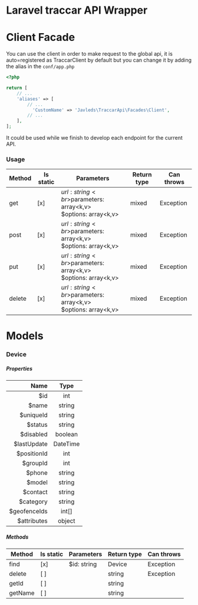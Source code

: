# Laravel traccar API Wrapper

# Client Facade
You can use the client in order to make request to the global api,
it is auto=registered as TraccarClient by default but you can 
change it by adding the alias in the `conf/app.php`

```php
<?php

return [
    // ...
    'aliases' => [
        // ...
          'CustomName' => 'Javleds\TraccarApi\Facades\Client',
        // ...
    ],
];
```

It could be used while we finish to develop each endpoint 
for the current API.

### Usage
 |Method|Is static|Parameters|Return type|Can throws|
 |---|---|---|---|---|
 |get|[x]|$url: string<br>$parameters: array<k,v><br>$options: array<k,v>|mixed|Exception|
 |post|[x]|$url: string<br>$parameters: array<k,v><br>$options: array<k,v>|mixed|Exception|
 |put|[x]|$url: string<br>$parameters: array<k,v><br>$options: array<k,v>|mixed|Exception|
 |delete|[x]|$url: string<br>$parameters: array<k,v><br>$options: array<k,v>|mixed|Exception|


# Models

### Device

##### Properties

|Name|Type|
|---:|:---:|
|$id|int|
|$name|string|
|$uniqueId|string|
|$status|string|
|$disabled|boolean|
|$lastUpdate|DateTime|
|$positionId|int|
|$groupId|int|
|$phone|string|
|$model|string|
|$contact|string|
|$category|string|
|$geofenceIds|int[]|
|$attributes|object|

##### Methods

|Method|Is static|Parameters|Return type|Can throws|
|---|---|---|---|---|
|find|[x]|$id: string|Device|Exception|
|delete|[ ]| |string|Exception|
|getId|[ ]| |string| |
|getName|[ ]| |string| |
